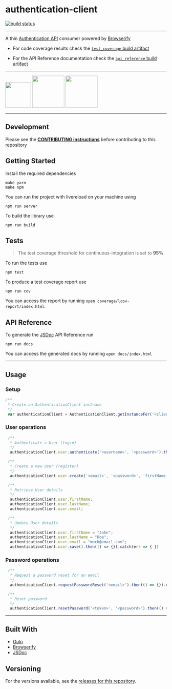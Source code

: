 # authentication-client

[![build status](https://gitlab.glispa.com/avocarrot/authentication-client/badges/master/build.svg)](https://gitlab.glispa.com/avocarrot/authentication-client/commits/master)

---

A thin <a href="https://gitlab.glispa.com/avocarrot/authentication-api" target="_blank"> Authentication API</a> consumer powered by [Browserify](https://github.com/substack/node-browserify)

- For code coverage results check the  [`test_coverage` build artifact](
https://gitlab.glispa.com/avocarrot/authentication-client/pipelines)

- For the API Reference documentation check the  [`api_reference` build artifact](
https://gitlab.glispa.com/avocarrot/authentication-client/pipelines)


---

<a href="https://github.com/gulpjs/gulp" target="_blank"><img src="https://cloud.githubusercontent.com/assets/1907604/15748124/467bdc4c-28e6-11e6-87a1-13683a6e8a1e.png" width ="80"/></a> <a href="https://github.com/substack/node-browserify" target="_blank"><img src="https://cloud.githubusercontent.com/assets/1907604/15990702/b75d94b2-30a4-11e6-97d1-4f4b623f27ec.jpg" width ="100"/></a> <a href="http://es6-features.org" target="_blank"><img src="https://cloud.githubusercontent.com/assets/1907604/21814827/47164abc-d763-11e6-929b-078a374a2abc.jpg" width ="100"/></a>

---

## Development

Please see the **[CONTRIBUTING instructions](https://gitlab.glispa.com/avocarrot/authentication-client/blob/master/CONTRIBUTING.md)** before contributing to this repository

## Getting Started

Install the required dependencies
```
make yarn
make npm
```

You can run the project with livereload on your machine using

```
npm run server
```

To build the library use

```
npm run build
```

## Tests

> The test coverage threshold for continuous-integration is set to **95%**.

To run the tests use

```
npm test
```
To produce a test coverage report use

```
npm run cov
```
You can access the report by running `open coverage/lcov-report/index.html`.

## API Reference

To generate the [JSDoc](http://usejsdoc.org/) API Reference run
```
npm run docs
```
You can access the generated docs by running `open docs/index.html`


---
## Usage

### Setup
```javascript
/**
 * Create an AuthenticationClient instnace
 */
 var authenticationClient = AuthenticationClient.getInstanceFor('<client_id>', '<client_secret>');
```

### User operations

```javascript
 /**
  * Authenticate a User (login)
  */
  authenticationClient.user.authenticate('<username>', '<password>').then(() => {}).catch(err => {})

 /**
  * Create a new User (register)
  */
  authenticationClient.user.create('<email>', '<password>', 'firstName', 'lastName').then(() => {}).catch(err => {})

 /**
  * Retrieve User details
  */
  authenticationClient.user.firstName;
  authenticationClient.user.lastName;
  authenticationClient.user.email;

 /**
  * Update User details
  */
  authenticationClient.user.firstName = "John";
  authenticationClient.user.lastName = "Doe";
  authenticationClient.user.email = "mock@email.com";
  authenticationClient.user.save().then(() => {}).catch(err => { })
```

### Password operations

```javascript
 /**
  * Request a password reset for an email
  */
  authenticationClient.requestPasswordReset('<email>').then(() => {}).catch(err => { })

 /**
  * Reset password
  */
  authenticationClient.resetPassword('<token>', '<password>').then(() => {}).catch(err => { })

```
---

## Built With

* [Gulp](http://gulpjs.com/)
* [Browserify](https://github.com/substack/node-browserify)
* [JSDoc](http://usejsdoc.org/)

## Versioning

For the versions available, see the [releases for this repository](https://gitlab.glispa.com/avocarrot/authentication-client/tags).
